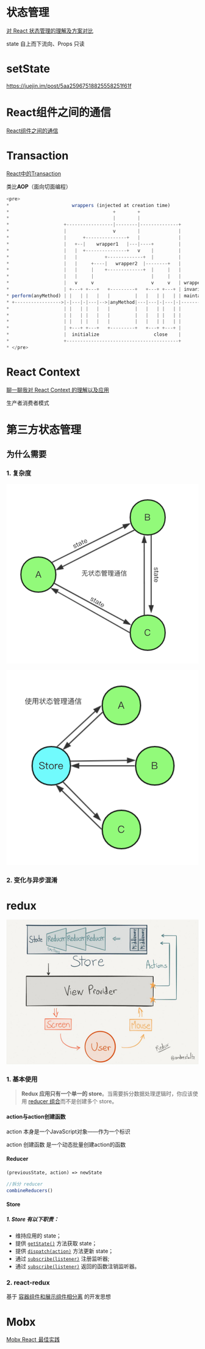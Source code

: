 # 状态管理

[对 React 状态管理的理解及方案对比](https://github.com/sunyongjian/blog/issues/36)

state 自上而下流向、Props 只读



# setState

https://juejin.im/post/5aa25967518825558251f61f





# React组件之间的通信

[React组件之间的通信](https://github.com/sunyongjian/blog/issues/27)



# Transaction

[React中的Transaction](https://oychao.github.io/2017/09/25/react/16_transaction/)

类比**AOP**（面向切面编程）

 ```javascript
<pre>
 *                       wrappers (injected at creation time)
 *                                      +        +
 *                                      |        |
 *                    +-----------------|--------|--------------+
 *                    |                 v        |              |
 *                    |      +---------------+   |              |
 *                    |   +--|    wrapper1   |---|----+         |
 *                    |   |  +---------------+   v    |         |
 *                    |   |          +-------------+  |         |
 *                    |   |     +----|   wrapper2  |--------+   |
 *                    |   |     |    +-------------+  |     |   |
 *                    |   |     |                     |     |   |
 *                    |   v     v                     v     v   | wrapper
 *                    | +---+ +---+   +---------+   +---+ +---+ | invariants
 * perform(anyMethod) | |   | |   |   |         |   |   | |   | | maintained
 * +----------------->|-|---|-|---|-->|anyMethod|---|---|-|---|-|-------->
 *                    | |   | |   |   |         |   |   | |   | |
 *                    | |   | |   |   |         |   |   | |   | |
 *                    | |   | |   |   |         |   |   | |   | |
 *                    | +---+ +---+   +---------+   +---+ +---+ |
 *                    |  initialize                    close    |
 *                    +-----------------------------------------+
 * </pre>

 ```







# React Context

[聊一聊我对 React Context 的理解以及应用](https://juejin.im/post/5a90e0545188257a63112977)

生产者消费者模式

# 第三方状态管理

## 为什么需要

### 1. 复杂度



![statetx](assets/34917598-8922ea26-f983-11e7-9318-b2c277a6c7b6-20190104112719776.png)



![storetx](assets/34917603-9d321a96-f983-11e7-8fea-e4764fef1010.png)

### 2. 变化与异步混淆







# redux

![redux](assets/34917582-5c04bb28-f983-11e7-8fba-aa0f9b3b65dc.jpg)



### 1. 基本使用

> **Redux 应用只有一个单一的 store**。当需要拆分数据处理逻辑时，你应该使用 [reducer 组合](https://www.redux.org.cn/docs/basics/Reducers.html)而不是创建多个 store。



#### action与action创建函数

action 本身是一个JavaScript对象——作为一个标识

action 创建函数 是一个动态批量创建action的函数



#### Reducer

```react
(previousState, action) => newState
```



```js
//拆分 reducer
combineReducers()
```



#### Store

##### 1. Store 有以下职责：

- 维持应用的 state；
- 提供 [`getState()`](https://www.redux.org.cn/docs/api/Store.html) 方法获取 state；
- 提供 [`dispatch(action)`](https://www.redux.org.cn/docs/api/Store.html) 方法更新 state；
- 通过 [`subscribe(listener)`](https://www.redux.org.cn/docs/api/Store.html) 注册监听器;
- 通过 [`subscribe(listener)`](https://www.redux.org.cn/docs/api/Store.html) 返回的函数注销监听器。



### 2. react-redux

基于 [容器组件和展示组件相分离](https://medium.com/@dan_abramov/smart-and-dumb-components-7ca2f9a7c7d0) 的开发思想







# Mobx

[Mobx React  最佳实践](https://juejin.im/post/5a3b1a88f265da431440dc4a)

